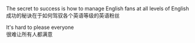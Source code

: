 The secret to success is how to manage English fans at all levels of English <br>
成功的秘诀在于如何驾驭各个英语等级的英语粉丝  <br>


It's hard to please everyone <br>
很难让所有人都满意 <br>



